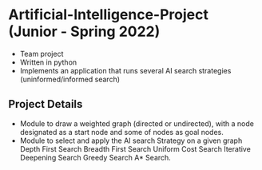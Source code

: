 # Artificial-Intelligence-Project (Junior - Spring 2022)

- Team project
- Written in python
- Implements an application that runs several AI search strategies (uninformed/informed search)


## Project Details

- Module to draw a weighted graph (directed or undirected), with a node designated as a start node and some of nodes as goal nodes.
- Module to select and apply the AI search Strategy on a given graph
  Depth First Search
  Breadth First Search
  Uniform Cost Search
  Iterative Deepening Search
  Greedy Search
  A* Search.
